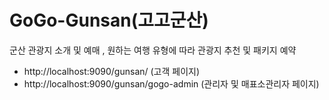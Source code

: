 # GoGo-Gunsan(고고군산)
군산 관광지 소개 및 예매 , 원하는 여행 유형에 따라 관광지 추천 및 패키지 예약

- http://localhost:9090/gunsan/ (고객 페이지)
- http://localhost:9090/gunsan/gogo-admin (관리자 및 매표소관리자 페이지)
